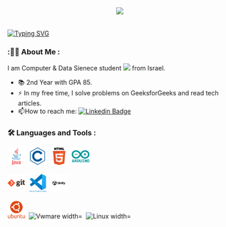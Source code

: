 <div id="header" align="center">
  <img src="https://64.media.tumblr.com/0870408ef69639327475f93f665ac490/5c7bd8bcc33b5478-02/s1280x1920/92566a2d5fc5c4d08e40d38fc23280518e40a36c.gifv"/>
</div>




 

  <br>
 
<a href="https://git.io/typing-svg"><img src="https://readme-typing-svg.herokuapp.com?font=Alfa+Slab+One&weight=500&pause=1000&color=346B94&background=D290FF00&width=435&lines=Hey+%F0%9F%91%8B+my+name+is+Boris+;Welcome+to+my+profile+%F0%9F%92%A5+%F0%9F%92%A5+%F0%9F%92%A5" alt="Typing SVG" /></a>
 

 

### ::man_technologist: About Me :
I am  Computer & Data Sienece student  <img src="https://media.giphy.com/media/WUlplcMpOCEmTGBtBW/giphy.gif" width="30"> from Israel.
- :books: 2nd Year with GPA  85.
- :zap: In my free time, I solve problems on GeeksforGeeks and read tech articles.
- :mailbox:How to reach me: [![Linkedin Badge](https://img.shields.io/badge/-BorisTeplitskiy-blue?style=flat&logo=Linkedin&logoColor=white)](https://www.linkedin.com/in/boris-teplitskiy-54a490249)




### :hammer_and_wrench: Languages and Tools :
<div>
<img src="https://github.com/devicons/devicon/blob/master/icons/java/java-original-wordmark.svg" title="Java" alt="Java" width="40" height="40"/>&nbsp;
<img src="https://github.com/devicons/devicon/blob/master/icons/c/c-line.svg" title="C" alt="C" width="40" height="40"/>&nbsp;
<img src="https://github.com/devicons/devicon/blob/master/icons/html5/html5-original-wordmark.svg" title="html5" alt="html5" width="40" height="40"/>&nbsp;
<img src="https://github.com/devicons/devicon/blob/master/icons/arduino/arduino-original-wordmark.svg" title="arduino" alt="arduino" width="40" height="40"/>&nbsp;
<div>
 <br>
  
 <div>
<img src="https://github.com/devicons/devicon/blob/master/icons/git/git-original-wordmark.svg" title="git" alt="git" width="40" height="40"/>&nbsp;
<img src="https://github.com/devicons/devicon/blob/master/icons/vscode/vscode-original-wordmark.svg" title="vscode" alt="vscode" width="40" height="40"/>&nbsp;
<img src="https://github.com/devicons/devicon/blob/master/icons/unity/unity-original-wordmark.svg" title="unity" alt="unity width="40" height="40"/>&nbsp;
<div>
<br>
<div>
<img src="https://github.com/devicons/devicon/blob/master/icons/ubuntu/ubuntu-plain-wordmark.svg" title="ubuntu" alt="ubuntu" width="40" height="40"/>&nbsp;
<img src="https://upload.wikimedia.org/wikipedia/commons/thumb/5/5a/Vmware_workstation_16_icon.svg/800px-Vmware_workstation_16_icon.svg.png" title="Vwmare" alt="Vwmare width="40" height="40"/>&nbsp;
<img src="https://upload.wikimedia.org/wikipedia/commons/thumb/3/35/Tux.svg/800px-Tux.svg.png" title="Linux" alt="Linux width="40" height="40"/>&nbsp;
<div>
        
<br>
 <div align="center">
  <img src="https://komarev.com/ghpvc/?username=borisTL&style=flat-square&color=blue" alt=""/>
 </div> 
                                                                                                                                                 
                                                                                                                                                
                                                                                                                                                  
   
                                                                                                                             
   
                                                                                                                                                
                                                                                                                                                  
                                                                                       
                                                                                                                                                  
